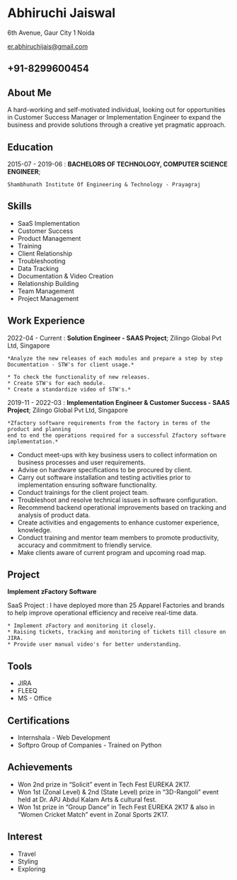 Abhiruchi Jaiswal
===

  
6th Avenue, Gaur City 1 Noida

er.abhiruchijais@gmail.com

+91-8299600454
----------
   

About Me
----------

A hard-working and self-motivated individual, looking out for opportunities in Customer Success Manager 
or Implementation Engineer to expand the business and provide solutions through a creative yet pragmatic 
approach.

Education
---------

2015-07 - 2019-06
:   **BACHELORS OF TECHNOLOGY, COMPUTER SCIENCE ENGINEER**;

    Shambhunath Institute Of Engineering & Technology - Prayagraj
    
Skills
-------

* SaaS Implementation
* Customer Success
* Product Management
* Training
* Client Relationship
* Troubleshooting
* Data Tracking
* Documentation & Video Creation
* Relationship Building
* Team Management
* Project Management

Work Experience
---------------

2022-04 - Current
:   **Solution Engineer - SAAS Project**; Zilingo Global Pvt Ltd, Singapore

    *Analyze the new releases of each modules and prepare a step by step Documentation - STW's for client usage.*
    
    * To check the functionality of new releases.
    * Create STW's for each module.
    * Create a standardize video of STW's.*
     
2019-11 - 2022-03
:   **Implementation Engineer & Customer Success - SAAS Project**; Zilingo Global Pvt Ltd, Singapore

    *Zfactory software requirements from the factory in terms of the product and planning 
    end to end the operations required for a successful Zfactory software implementation.*
    
  * Conduct meet-ups with key business users to collect information on business processes and user requirements.
  * Advise on hardware specifications to be procured by client.
  * Carry out software installation and testing activities prior to implementation ensuring software functionality.
  * Conduct trainings for the client project team.
  * Troubleshoot and resolve technical issues in software configuration.
  * Recommend backend operational improvements based on tracking and analysis of product data.
  * Create activities and engagements to enhance customer experience, knowledge.
  * Conduct training and mentor team members to promote productivity, accuracy and commitment to friendly service.
  * Make clients aware of current program and upcoming road map.

Project
-------

**Implement zFactory Software**

SaaS Project
:   I have deployed more than 25 Apparel Factories and brands to help improve operational efficiency and receive real-time data.

    * Implement zFactory and monitoring it closely.
    * Raising tickets, tracking and monitoring of tickets till closure on JIRA.
    * Provide user manual video's for better understanding.

Tools
-----

* JIRA
* FLEEQ
* MS - Office

Certifications
--------------

* Internshala - Web Development
* Softpro Group of Companies - Trained on Python

Achievements
------------

* Won 2nd prize in “Solicit” event in Tech Fest EUREKA 2K17. 
* Won 1st (Zonal Level) & 2nd (State Level) prize in “3D-Rangoli” event held at Dr. APJ Abdul Kalam Arts & cultural fest. 
* Won 1st prize in “Group Dance” in Tech Fest EUREKA 2K17 & also in “Women Cricket Match” event in Zonal Sports 2K17. 

Interest
--------

* Travel
* Styling
* Exploring

